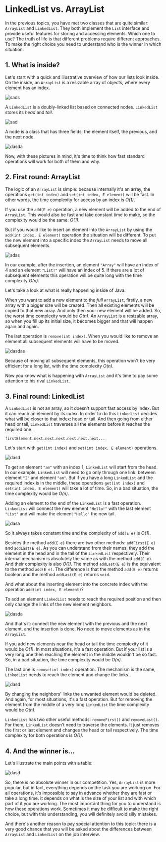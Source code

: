 # LinkedList vs. ArrayList

In the previous topics, you have met two classes that are quite similar: `ArrayList` and `LinkedList`. They both implement the `List` interface and provide useful features for storing and accessing elements. Which one to use? The truth of life is that different problems require different approaches. To make the right choice you need to understand who is the winner in which situation.

## 1. What is inside?

Let's start with a quick and illustrative overview of how our lists look inside.
On the inside, an `ArrayList` is a resizable array of objects, where every element has an index.

![sads](https://ucarecdn.com/bba5a7fb-a17d-475a-b790-c44a3bdd039f/)

A `LinkedList` is a doubly-linked list based on connected nodes. `LinkedList` stores its *head* and *tail*.

![sad](https://ucarecdn.com/18c8bec4-b03f-4927-aee9-86db5180dcd7/)

A node is a class that has three fields: the element itself, the previous, and the next node. 

![dasda](https://ucarecdn.com/974f57f9-562f-4269-ad3d-3b6257b805f6/)

Now, with these pictures in mind, it's time to think how fast standard operations will work for both of them and why. 

## 2. First round: ArrayList

The logic of an `ArrayList` is simple: because internally it's an array, the operations `get(int index)` and `set(int index, E element)` will be fast. In other words, the time complexity for access by an index is *O(1)*.

If you use the `add(E e)` operation, a new element will be added to the end of `ArrayList`. This would also be fast and take constant time to make, so the complexity would be the same: *O(1)*.

But if you would like to insert an element into the `ArrayList` by using the `add(int index, E element)` operation the situation will be different. To put the new element into a specific index the `ArrayList` needs to move all subsequent elements.

![sdas](https://ucarecdn.com/276bd49d-651f-4753-abe5-1ef24087f673/)

In our example, after the insertion, an element `"Array"` will have an index of 4 and an element `"List!"` will have an index of 5. If there are a lot of subsequent elements this operation will be quite long with the time complexity *O(n)*.

Let's take a look at what is really happening inside of Java.

When you want to add a new element to the *full* `ArrayList`, firstly, a new array with a bigger size will be created. Then all existing elements will be copied to that new array. And only then your new element will be added. So, the worst time complexity would be *O(n)*.
An `ArrayList` is a resizable array, so when you fill up its initial size, it becomes bigger and that will happen again and again.

The last operation is `remove(int index)`. When you would like to remove an element all subsequent elements will have to be moved. 

![dasdas](https://ucarecdn.com/07c7f67b-3c21-451a-826f-c498c0bf49f5/)

Because of moving all subsequent elements, this operation won't be very efficient for a long list, with the time complexity *O(n)*.

Now you know what is happening with `ArrayList` and it's time to pay some attention to his rival `LinkedList`.

## 3. Final round: LinkedList

A `LinkedList` is not an array, so it doesn't support fast access by index. But it can reach an element by its index. In order to do this `LinkedList` decides what will be closer to that index: head or tail. And then going from either head or tail, `LinkedList` traverses all the elements before it reaches the required one.

    firstElement.next.next.next.next.next.next...

Let's start with `get(int index)` and `set(int index, E element)` operations.

![dasd](https://ucarecdn.com/712cb4d1-4674-4b48-9370-b6f607c06675/)

To get an element `"am"` with an index 1, `LinkedList` will start from the head. In our example, `LinkedList` will need to go only through one link: between element `"I"` and element `"am"`. But if you have a long `LinkedList` and the required index is in the middle, these operations `get(int index)` and `set(int index, E element)` will take a lot of time. So, in a bad situation, the time complexity would be *O(n)*.

Adding an element to the end of the `LinkedList` is a fast operation. `LinkedList` will connect the new element `"Hello!"` with the last element `"List"` and will make the element `"Hello"` the new tail. 

![dasa](https://ucarecdn.com/451dc838-5ba1-4a51-adbc-6cfc81135c93/)

So it always takes constant time and the complexity of `add(E e)` is *O(1)*.

Besides the method `add(E e)` there are two other methods: `addFirst(E e)` and `addLast(E e)`. As you can understand from their names, they add the element in the head and in the tail of the `LinkedList` respectively. Their internal mechanism is absolutely the same as with the method `add(E e)`. And their complexity is also *O(1)*. The method `addLast(E e)` is the equivalent to the method `add(E e)`. The difference is that the method `add(E e)` returns boolean and the method `addLast(E e)` returns `void`.

And what about the inserting element into the concrete index with the operation `add(int index, E element)`?

To add an element `LinkedList` needs to reach the required position and then only change the links of the new element neighbors. 

![dasda](https://ucarecdn.com/cfadf3d0-1020-4b63-abb7-3c5461d3f330/)

And that's it: connect the new element with the previous and the next element, and the insertion is done. No need to move elements as in the `ArrayList`.

If you add new elements near the head or tail the time complexity of it would be *O(1)*. In most situations, it's a fast operation. But if your list is a very long one then reaching the element in the middle wouldn't be so fast. So, in a bad situation, the time complexity would be *O(n)*.

The last one is `remove(int index)` operation. The mechanism is the same, `LinkedList` needs to reach the element and change the links.

![dasd](https://ucarecdn.com/986a5213-bd7d-4399-9532-2d5d9537c4f0/)

By changing the neighbors' links the unwanted element would be deleted. And again, for most situations, it's a fast operation. But for removing the element from the middle of a very long `LinkedList` the time complexity would be *O(n)*.

`LinkedList` has two other useful methods: `removeFirst()` and `removeLast()`. For them, `LinkedList` doesn't need to traverse the elements. It just removes the first or last element and changes the head or tail respectively. The time complexity for both operations is *O(1)*.

## 4. And the winner is...

Let's illustrate the main points with a table:

![dasd](https://ucarecdn.com/c271364c-3c5e-488d-858c-9bf3074551c2/)

So, there is no absolute winner in our competition. Yes, `ArrayList` is more popular, but in fact, everything depends on the task you are working on. For all operations, it's impossible to say in advance whether they are fast or take a long time. It depends on what is the size of your list and with which part of it you are working. The most important thing for you to understand is how these operations work. Sometimes it may be difficult to make the right choice, but with this understanding, you will definitely avoid silly mistakes.

And there's another reason to pay special attention to this topic: there is a very good chance that you will be asked about the differences between `ArrayList` and `LinkedList` on the job interview.


